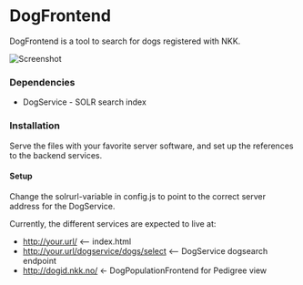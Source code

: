 DogFrontend
===========

DogFrontend is a tool to search for dogs registered with NKK. 

![Screenshot](https://raw.github.com/NKK-IT-Utvikling/DogPopulationFrontend/master/media/screenshot.png)

### Dependencies

* DogService - SOLR search index

### Installation

Serve the files with your favorite server software, and set up the references to the backend services.

#### Setup

Change the solrurl-variable in config.js to point to the correct server address for the DogService.

Currently, the different services are expected to live at:

* http://your.url/ <-- index.html
* http://your.url/dogservice/dogs/select <-- DogService dogsearch endpoint
* http://dogid.nkk.no/ <- DogPopulationFrontend for Pedigree view
